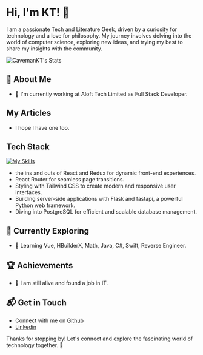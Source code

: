 # Hi, I'm KT! 👋

I am a passionate Tech and Literature Geek, driven by a curiosity for technology and a love for philosophy. My journey involves delving into the world of computer science, exploring new ideas, and trying my best to share my insights with the community.

![CavemanKT's Stats](https://github-readme-stats.vercel.app/api?username=CavemanKT&theme=vue-dark&show_icons=true&hide_border=true&count_private=true)

## 🚀 About Me
- 🔭 I'm currently working at Aloft Tech Limited as Full Stack Developer.

## My Articles
- I hope I have one too.

## Tech Stack
[![My Skills](https://skillicons.dev/icons?i=js,html,css,react,nodejs,express,nextjs,python,fastapi,flask)](https://skillicons.dev)
- the ins and outs of React and Redux for dynamic front-end experiences.
- React Router for seamless page transitions.
- Styling with Tailwind CSS to create modern and responsive user interfaces.
- Building server-side applications with Flask and fastapi, a powerful Python web framework.
- Diving into PostgreSQL for efficient and scalable database management.
  
## 🌱 Currently Exploring
- 🚀 Learning Vue, HBuilderX, Math, Java, C#, Swift, Reverse Engineer.

 ## 🏆 Achievements
- 🌟 I am still alive and found a job in IT.

## 📬 Get in Touch

- Connect with me on [Github](https://cavemankt.github.io/)
- [Linkedin](https://www.linkedin.com/in/king-to-li-2b4612b0/)

Thanks for stopping by! Let's connect and explore the fascinating world of technology together. 🚀
